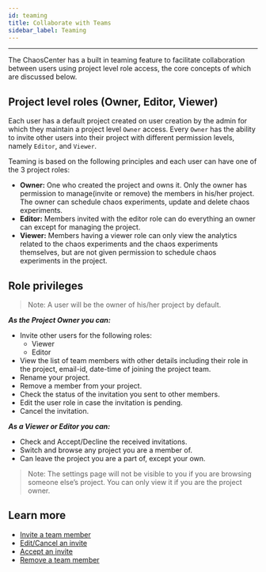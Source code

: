```yaml
---
id: teaming
title: Collaborate with Teams
sidebar_label: Teaming
---
```


---

The ChaosCenter has a built in teaming feature to facilitate collaboration between users using project level role access, the core concepts of which are discussed below.

## Project level roles (Owner, Editor, Viewer)

Each user has a default project created on user creation by the admin for which they maintain a project level `Owner` access. Every `Owner` has the ability to invite other users into their project with different permission levels, namely `Editor`, and `Viewer`.

Teaming is based on the following principles and each user can have one of the 3 project roles:

- **Owner:** One who created the project and owns it. Only the owner has permission to manage(invite or remove) the members in his/her project. The owner can schedule chaos experiments, update and delete chaos experiments.
- **Editor:** Members invited with the editor role can do everything an owner can except for managing the project.
- **Viewer:** Members having a viewer role can only view the analytics related to the chaos experiments and the chaos experiments themselves, but are not given permission to schedule chaos experiments in the project.

## Role privileges

> Note: A user will be the owner of his/her project by default.

**_As the Project Owner you can:_**

- Invite other users for the following roles:
  - Viewer
  - Editor
- View the list of team members with other details including their role in the project, email-id, date-time of joining the project team.
- Rename your project.
- Remove a member from your project.
- Check the status of the invitation you sent to other members.
- Edit the user role in case the invitation is pending.
- Cancel the invitation.

**_As a Viewer or Editor you can:_**

- Check and Accept/Decline the received invitations.
- Switch and browse any project you are a member of.
- Can leave the project you are a part of, except your own.

> Note: The settings page will not be visible to you if you are browsing someone else’s project. You can only view it if you are the project owner.

## Learn more

- [Invite a team member](../user-guides/invite-team-member.md)
- [Edit/Cancel an invite](../user-guides/edit-invite.md)
- [Accept an invite](../user-guides/accept-invite.md)
- [Remove a team member](../user-guides/remove-team-member.md)

